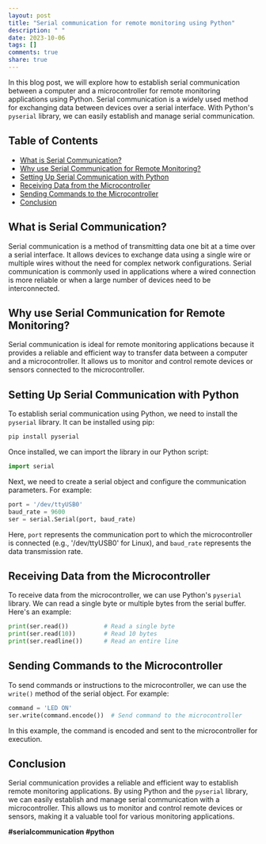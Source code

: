 ```yaml
---
layout: post
title: "Serial communication for remote monitoring using Python"
description: " "
date: 2023-10-06
tags: []
comments: true
share: true
---
```


In this blog post, we will explore how to establish serial communication between a computer and a microcontroller for remote monitoring applications using Python. Serial communication is a widely used method for exchanging data between devices over a serial interface. With Python's `pyserial` library, we can easily establish and manage serial communication.

## Table of Contents
- [What is Serial Communication?](#what-is-serial-communication)
- [Why use Serial Communication for Remote Monitoring?](#why-use-serial-communication-for-remote-monitoring)
- [Setting Up Serial Communication with Python](#setting-up-serial-communication-with-python)
- [Receiving Data from the Microcontroller](#receiving-data-from-the-microcontroller)
- [Sending Commands to the Microcontroller](#sending-commands-to-the-microcontroller)
- [Conclusion](#conclusion)

## What is Serial Communication?
Serial communication is a method of transmitting data one bit at a time over a serial interface. It allows devices to exchange data using a single wire or multiple wires without the need for complex network configurations. Serial communication is commonly used in applications where a wired connection is more reliable or when a large number of devices need to be interconnected.

## Why use Serial Communication for Remote Monitoring?
Serial communication is ideal for remote monitoring applications because it provides a reliable and efficient way to transfer data between a computer and a microcontroller. It allows us to monitor and control remote devices or sensors connected to the microcontroller.

## Setting Up Serial Communication with Python
To establish serial communication using Python, we need to install the `pyserial` library. It can be installed using pip:

```python
pip install pyserial
```

Once installed, we can import the library in our Python script:

```python
import serial
```

Next, we need to create a serial object and configure the communication parameters. For example:

```python
port = '/dev/ttyUSB0'
baud_rate = 9600
ser = serial.Serial(port, baud_rate)
```

Here, `port` represents the communication port to which the microcontroller is connected (e.g., '/dev/ttyUSB0' for Linux), and `baud_rate` represents the data transmission rate.

## Receiving Data from the Microcontroller
To receive data from the microcontroller, we can use Python's `pyserial` library. We can read a single byte or multiple bytes from the serial buffer. Here's an example:

```python
print(ser.read())          # Read a single byte
print(ser.read(10))        # Read 10 bytes
print(ser.readline())      # Read an entire line
```

## Sending Commands to the Microcontroller
To send commands or instructions to the microcontroller, we can use the `write()` method of the serial object. For example:

```python
command = 'LED ON'
ser.write(command.encode())  # Send command to the microcontroller
```

In this example, the command is encoded and sent to the microcontroller for execution.

## Conclusion
Serial communication provides a reliable and efficient way to establish remote monitoring applications. By using Python and the `pyserial` library, we can easily establish and manage serial communication with a microcontroller. This allows us to monitor and control remote devices or sensors, making it a valuable tool for various monitoring applications.

**#serialcommunication #python**